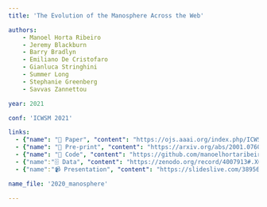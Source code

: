 ```yaml
---
title: 'The Evolution of the Manosphere Across the Web'

authors:
    - Manoel Horta Ribeiro
    - Jeremy Blackburn
    - Barry Bradlyn 
    - Emiliano De Cristofaro
    - Gianluca Stringhini
    - Summer Long
    - Stephanie Greenberg
    - Savvas Zannettou

year: 2021

conf: 'ICWSM 2021'

links:
  - {"name": "📜 Paper", "content": "https://ojs.aaai.org/index.php/ICWSM/article/view/18053"}
  - {"name": "📄 Pre-print", "content": "https://arxiv.org/abs/2001.07600"}
  - {"name": "🔗️ Code", "content": "https://github.com/manoelhortaribeiro/manosphere_analysis"}
  - {"name":"🗄️ Data", "content": "https://zenodo.org/record/4007913#.X0ubptMzZQI"}
  - {"name":"📹 Presentation", "content": "https://slideslive.com/38956725/the-evolution-of-the-manosphere-across-the-web"}

name_file: '2020_manosphere'

---
```

